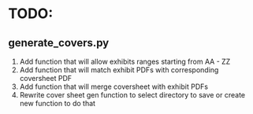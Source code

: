 # TODO:

## generate_covers.py

1. Add function that will allow exhibits ranges starting from AA - ZZ
2. Add function that will match exhibit PDFs with corresponding coversheet PDF
3. Add function that will merge coversheet with exhibit PDFs
4. Rewrite cover sheet gen function to select directory to save or create new function to do that
  
